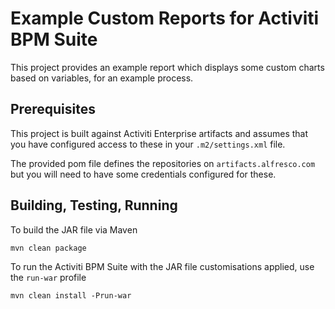 Example Custom Reports for Activiti BPM Suite
====

This project provides an example report which displays some custom charts based on variables, for an example process.

Prerequisites
---

This project is built against Activiti Enterprise artifacts and assumes that you have configured access to these in your `.m2/settings.xml` file.

The provided pom file defines the repositories on `artifacts.alfresco.com` but you will need to have some credentials configured for these.

Building, Testing, Running
---
To build the JAR file via Maven

    mvn clean package

To run the Activiti BPM Suite with the JAR file customisations applied, use the `run-war` profile

    mvn clean install -Prun-war

